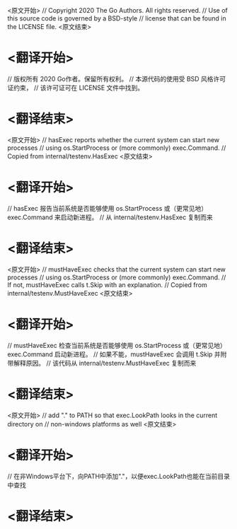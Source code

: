 
<原文开始>
// Copyright 2020 The Go Authors. All rights reserved.
// Use of this source code is governed by a BSD-style
// license that can be found in the LICENSE file.
<原文结束>

# <翻译开始>
// 版权所有 2020 Go作者。保留所有权利。
// 本源代码的使用受 BSD 风格许可证约束，
// 该许可证可在 LICENSE 文件中找到。
# <翻译结束>


<原文开始>
// hasExec reports whether the current system can start new processes
// using os.StartProcess or (more commonly) exec.Command.
// Copied from internal/testenv.HasExec
<原文结束>

# <翻译开始>
// hasExec 报告当前系统是否能够使用 os.StartProcess 或（更常见地）exec.Command 来启动新进程。
// 从 internal/testenv.HasExec 复制而来
# <翻译结束>


<原文开始>
// mustHaveExec checks that the current system can start new processes
// using os.StartProcess or (more commonly) exec.Command.
// If not, mustHaveExec calls t.Skip with an explanation.
// Copied from internal/testenv.MustHaveExec
<原文结束>

# <翻译开始>
// mustHaveExec 检查当前系统是否能够使用 os.StartProcess 或（更常见地）exec.Command 启动新进程。
// 如果不能，mustHaveExec 会调用 t.Skip 并附带解释原因。
// 该代码从 internal/testenv.MustHaveExec 复制而来
# <翻译结束>


<原文开始>
			// add "." to PATH so that exec.LookPath looks in the current directory on
			// non-windows platforms as well
<原文结束>

# <翻译开始>
// 在非Windows平台下，向PATH中添加"."，以便exec.LookPath也能在当前目录中查找
# <翻译结束>

